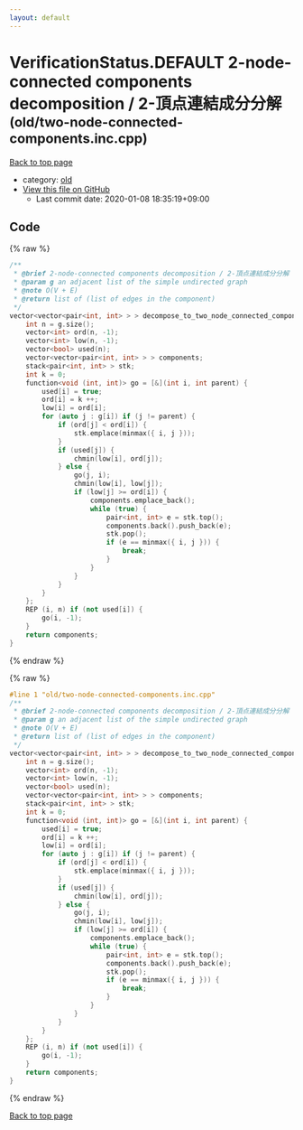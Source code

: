 ```yaml
---
layout: default
---
```


<!-- mathjax config similar to math.stackexchange -->
<script type="text/javascript" async
  src="https://cdnjs.cloudflare.com/ajax/libs/mathjax/2.7.5/MathJax.js?config=TeX-MML-AM_CHTML">
</script>
<script type="text/x-mathjax-config">
  MathJax.Hub.Config({
    TeX: { equationNumbers: { autoNumber: "AMS" }},
    tex2jax: {
      inlineMath: [ ['$','$'] ],
      processEscapes: true
    },
    "HTML-CSS": { matchFontHeight: false },
    displayAlign: "left",
    displayIndent: "2em"
  });
</script>

<script type="text/javascript" src="https://cdnjs.cloudflare.com/ajax/libs/jquery/3.4.1/jquery.min.js"></script>
<script src="https://cdn.jsdelivr.net/npm/jquery-balloon-js@1.1.2/jquery.balloon.min.js" integrity="sha256-ZEYs9VrgAeNuPvs15E39OsyOJaIkXEEt10fzxJ20+2I=" crossorigin="anonymous"></script>
<script type="text/javascript" src="../../assets/js/copy-button.js"></script>
<link rel="stylesheet" href="../../assets/css/copy-button.css" />


# VerificationStatus.DEFAULT 2-node-connected components decomposition / 2-頂点連結成分分解 <small>(old/two-node-connected-components.inc.cpp)</small>

<a href="../../index.html">Back to top page</a>

* category: <a href="../../index.html#149603e6c03516362a8da23f624db945">old</a>
* <a href="{{ site.github.repository_url }}/blob/master/old/two-node-connected-components.inc.cpp">View this file on GitHub</a>
    - Last commit date: 2020-01-08 18:35:19+09:00




## Code

<a id="unbundled"></a>
{% raw %}
```cpp
/**
 * @brief 2-node-connected components decomposition / 2-頂点連結成分分解
 * @param g an adjacent list of the simple undirected graph
 * @note O(V + E)
 * @return list of (list of edges in the component)
 */
vector<vector<pair<int, int> > > decompose_to_two_node_connected_components(vector<vector<int> > const & g) {
    int n = g.size();
    vector<int> ord(n, -1);
    vector<int> low(n, -1);
    vector<bool> used(n);
    vector<vector<pair<int, int> > > components;
    stack<pair<int, int> > stk;
    int k = 0;
    function<void (int, int)> go = [&](int i, int parent) {
        used[i] = true;
        ord[i] = k ++;
        low[i] = ord[i];
        for (auto j : g[i]) if (j != parent) {
            if (ord[j] < ord[i]) {
                stk.emplace(minmax({ i, j }));
            }
            if (used[j]) {
                chmin(low[i], ord[j]);
            } else {
                go(j, i);
                chmin(low[i], low[j]);
                if (low[j] >= ord[i]) {
                    components.emplace_back();
                    while (true) {
                        pair<int, int> e = stk.top();
                        components.back().push_back(e);
                        stk.pop();
                        if (e == minmax({ i, j })) {
                            break;
                        }
                    }
                }
            }
        }
    };
    REP (i, n) if (not used[i]) {
        go(i, -1);
    }
    return components;
}

```
{% endraw %}

<a id="bundled"></a>
{% raw %}
```cpp
#line 1 "old/two-node-connected-components.inc.cpp"
/**
 * @brief 2-node-connected components decomposition / 2-頂点連結成分分解
 * @param g an adjacent list of the simple undirected graph
 * @note O(V + E)
 * @return list of (list of edges in the component)
 */
vector<vector<pair<int, int> > > decompose_to_two_node_connected_components(vector<vector<int> > const & g) {
    int n = g.size();
    vector<int> ord(n, -1);
    vector<int> low(n, -1);
    vector<bool> used(n);
    vector<vector<pair<int, int> > > components;
    stack<pair<int, int> > stk;
    int k = 0;
    function<void (int, int)> go = [&](int i, int parent) {
        used[i] = true;
        ord[i] = k ++;
        low[i] = ord[i];
        for (auto j : g[i]) if (j != parent) {
            if (ord[j] < ord[i]) {
                stk.emplace(minmax({ i, j }));
            }
            if (used[j]) {
                chmin(low[i], ord[j]);
            } else {
                go(j, i);
                chmin(low[i], low[j]);
                if (low[j] >= ord[i]) {
                    components.emplace_back();
                    while (true) {
                        pair<int, int> e = stk.top();
                        components.back().push_back(e);
                        stk.pop();
                        if (e == minmax({ i, j })) {
                            break;
                        }
                    }
                }
            }
        }
    };
    REP (i, n) if (not used[i]) {
        go(i, -1);
    }
    return components;
}

```
{% endraw %}

<a href="../../index.html">Back to top page</a>

